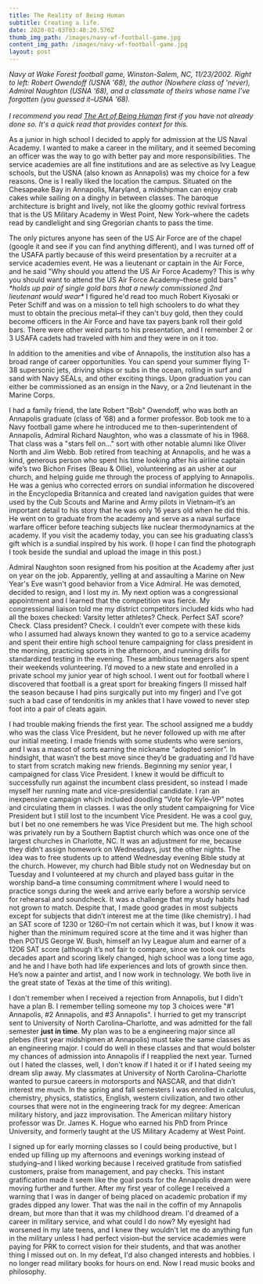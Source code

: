 ```yaml
---
title: The Reality of Being Human
subtitle: Creating a life.
date: 2020-02-03T03:40:20.576Z
thumb_img_path: /images/navy-wf-football-game.jpg
content_img_path: /images/navy-wf-football-game.jpg
layout: post
---
```

*Navy at Wake Forest football game, Winston-Salem, NC, 11/23/2002. Right to left: Robert Owendoff (USNA '68), the author (Nowhere class of 'never), Admiral Naughton (USNA '68), and a classmate of theirs whose name I've forgotten (you guessed it–USNA '68).*\
\
*I recommend you read [The Art of Being Human](https://www.lowendcode.com/posts/the-art-of-being-human/) first if you have not already done so. It's a quick read that provides context for this.*

As a junior in high school I decided to apply for admission at the US Naval Academy. I wanted to make a career in the military, and it seemed becoming an officer was the way to go with better pay and more responsibilities. The service academies are all fine institutions and are as selective as Ivy League schools, but the USNA (also known as Annapolis) was my choice for a few reasons. One is I really liked the location the campus. Situated on the Chesapeake Bay in Annapolis, Maryland, a midshipman can enjoy crab cakes while sailing on a dinghy in between classes. The baroque architecture is bright and lively, not like the gloomy gothic revival fortress that is the US Military Academy in West Point, New York–where the cadets read by candlelight and sing Gregorian chants to pass the time. 

The only pictures anyone has seen of the US Air Force are of the chapel (google it and see if you can find anything different), and I was turned off of the USAFA partly because of this weird presentation by a recruiter at a service academies event. He was a lieutenant or captain in the Air Force, and he said "Why should you attend the US Air Force Academy? This is why you should want to attend the US Air Force Academy–these gold bars" *\*holds up pair of single gold bars that a newly commissioned 2nd lieutenant would wear\** I figured he'd read too much Robert Kiyosaki or Peter Schiff and was on a mission to tell high schoolers to do what they must to obtain the precious metal–if they can't buy gold, then they could become officers in the Air Force and have tax payers bank roll their gold bars. There were other weird parts to his presentation, and I remember 2 or 3 USAFA cadets had traveled with him and they were in on it too. 

In addition to the amenities and vibe of Annapolis, the institution also has a broad range of career opportunities. You can spend your summer flying T-38 supersonic jets, driving ships or subs in the ocean, rolling in surf and sand with Navy SEALs, and other exciting things. Upon graduation you can either be commissioned as an ensign in the Navy, or a 2nd lieutenant in the Marine Corps.

I had a family friend, the late Robert "Bob" Owendoff, who was both an Annapolis graduate (class of ’68) and a former professor. Bob took me to a Navy football game where he introduced me to then-superintendent of Annapolis, Admiral Richard Naughton, who was a classmate of his in 1968. That class was a "stars fell on..." sort with other notable alumni like Oliver North and Jim Webb. Bob retired from teaching at Annapolis, and he was a kind, generous person who spent his time looking after his airline captain wife’s two Bichon Frises (Beau & Ollie), volunteering as an usher at our church, and helping guide me through the process of applying to Annapolis. He was a genius who corrected errors on sundial information he discovered in the Encyclopedia Britannica and created land navigation guides that were used by the Cub Scouts and Marine and Army pilots in Vietnam–it’s an important detail to his story that he was only 16 years old when he did this. He went on to graduate from the academy and serve as a naval surface warfare officer before teaching subjects like nuclear thermodynamics at the academy. If you visit the academy today, you can see his graduating class’s gift which is a sundial inspired by his work. (I hope I can find the photograph I took beside the sundial and upload the image in this post.)

Admiral Naughton soon resigned from his position at the Academy after just on year on the job. Apparently, yelling at and assaulting a Marine on New Year's Eve wasn't good behavior from a Vice Admiral. He was demoted, decided to resign, and I lost my *in*. My next option was a congressional appointment and I learned that the competition was fierce. My congressional liaison told me my district competitors included kids who had all the boxes checked: Varsity letter athletes? Check. Perfect SAT score? Check. Class president? Check. I couldn’t ever compete with these kids who I assumed had always known they wanted to go to a service academy and spent their entire high school tenure campaigning for class president in the morning, practicing sports in the afternoon, and running drills for standardized testing in the evening. These ambitious teenagers also spent their weekends volunteering. I’d moved to a new state and enrolled in a private school my junior year of high school. I went out for football where I discovered that football is a great sport for breaking fingers (I missed half the season because I had pins surgically put into my finger) and I’ve got such a bad case of tendonitis in my ankles that I have vowed to never step foot into a pair of cleats again. 

I had trouble making friends the first year. The school assigned me a buddy who was the class Vice President, but he never followed up with me after our initial meeting. I made friends with some students who were seniors, and I was a mascot of sorts earning the nickname “adopted senior”. In hindsight, that wasn’t the best move since they’d be graduating and I’d have to start from scratch making new friends. Beginning my senior year, I campaigned for class Vice President. I knew it would be difficult to successfully run against the incumbent class president, so instead I made myself her running mate and vice-presidential candidate. I ran an inexpensive campaign which included doodling “Vote for Kyle–VP” notes and circulating them in classes. I was the only student campaigning for Vice President but I still lost to the incumbent Vice President. He was a cool guy, but I bet no one remembers he was Vice President but me. The high school was privately run by a Southern Baptist church which was once one of the largest churches in Charlotte, NC. It was an adjustment for me, because they didn’t assign homework on Wednesdays, just the other nights. The idea was to free students up to attend Wednesday evening Bible study at the church. However, my church had Bible study not on Wednesday but on Tuesday and I volunteered at my church and played bass guitar in the worship band–a time consuming commitment where I would need to practice songs during the week and arrive early before a worship service for rehearsal and soundcheck. It was a challenge that my study habits had not grown to match. Despite that, I made good grades in most subjects except for subjects that didn’t interest me at the time (like chemistry). I had an SAT score of 1230 or 1260–I’m not certain which it was, but I know it was higher than the minimum required score at the time and it was higher than then POTUS George W. Bush, himself an Ivy League alum and earner of a 1206 SAT score (although it’s not fair to compare, since we took our tests decades apart and scoring likely changed, high school was a long time ago, and he and I have both had life experiences and lots of growth since then. He’s now a painter and artist, and I now work in technology. We both live in the great state of Texas at the time of this writing).

I don't remember when I received a rejection from Annapolis, but I didn't have a plan B. I remember telling someone my top 3 choices were "#1 Annapolis, #2 Annapolis, and #3 Annapolis". I hurried to get my transcript sent to University of North Carolina–Charlotte, and was admitted for the fall semester **just in time**. My plan was to be a engineering major since all plebes (first year midshipmen at Annapolis) must take the same classes as an engineering major. I could do well in these classes and that would bolster my chances of admission into Annapolis if I reapplied the next year. Turned out I hated the classes, well, I don't know if I hated it or if I hated seeing my dream slip away. My classmates at University of North Carolina–Charlotte wanted to pursue careers in motorsports and NASCAR, and that didn’t interest me much. In the spring and fall semesters I was enrolled in calculus, chemistry, physics, statistics, English, western civilization, and two other courses that were not in the engineering track for my degree: American military history, and jazz improvisation. The American military history professor was Dr. James K. Hogue who earned his PhD from Prince University, and formerly taught at the US Military Academy at West Point. 

I signed up for early morning classes so I could being productive, but I ended up filling up my afternoons and evenings working instead of studying–and I liked working because I received gratitude from satisfied customers, praise from management, and pay checks. This instant gratification made it seem like the goal posts for the Annapolis dream were moving further and further. After my first year of college I received a warning that I was in danger of being placed on academic probation if my grades dipped any lower. That was the nail in the coffin of my Annapolis dream, but more than that it was my childhood dream. I'd dreamed of a career in military service, and what could I do now? My eyesight had worsened in my late teens, and I knew they wouldn't let me do anything fun in the military unless I had perfect vision–but the service academies were paying for PRK to correct vision for their students, and that was another thing I missed out on. In my defeat, I'd also changed interests and hobbies. I no longer read military books for hours on end. Now I read music books and philosophy.
